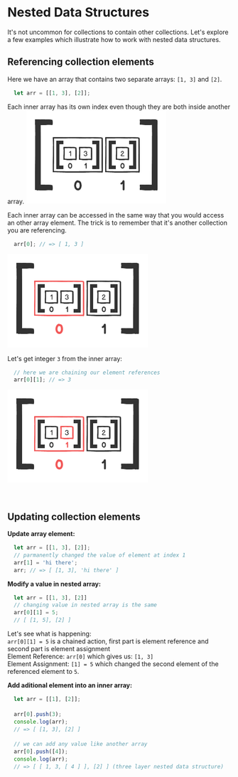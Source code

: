 # Nested Data Structures

It's not uncommon for collections to contain other collections. Let's explore a few examples which illustrate how to work with nested data structures.

## **Referencing collection elements**
Here we have an array that contains two separate arrays: `[1, 3]` and `[2]`.
```javascript
  let arr = [[1, 3], [2]];
```
Each inner array has its own index even though they are both inside another array.
![nested array diagram](nested-array-diagram.png)

Each inner array can be accessed in the same way that you would access an other array element. The trick is to remember that it's another collection you are referencing.
```javascript
  arr[0]; // => [ 1, 3 ]
```
![nested inner array diagram](nested-inner-array-diagram.png)

Let's get integer `3` from the inner array:
```javascript
  // here we are chaining our element references
  arr[0][1]; // => 3
```
![nested inner array element diagram](nested-inner-array-element-diagram.png)

&nbsp;

## **Updating collection elements**

**Update array element:**
```javascript
  let arr = [[1, 3], [2]];
  // parmanently changed the value of element at index 1
  arr[1] = 'hi there';
  arr; // => [ [1, 3], 'hi there' ]
```

**Modify a value in nested array:**
```javascript
  let arr = [[1, 3], [2]]
  // changing value in nested array is the same
  arr[0][1] = 5;
  // [ [1, 5], [2] ]
```
Let's see what is happening:  
`arr[0][1] = 5` is a chained action, first part is element reference and second part is element assignment  
Element Reference: `arr[0]` which gives us: `[1, 3]`  
Element Assignment: `[1] = 5` which changed the second element of the referenced element to `5`.

**Add aditional element into an inner array:**
```javascript
  let arr = [[1], [2]];

  arr[0].push(3);
  console.log(arr);
  // => [ [1, 3], [2] ]

  // we can add any value like another array
  arr[0].push([4]);
  console.log(arr);
  // => [ [ 1, 3, [ 4 ] ], [2] ] (three layer nested data structure)
```